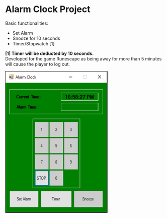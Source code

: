 # Alarm Clock Project
Basic functionalities:
- Set Alarm
- Snooze for 10 seconds
- Timer/Stopwatch [1]

**[1] Timer will be deducted by 10 seconds.** <br/>
Developed for the game Runescape as being away for more than 5 minutes will cause the player to log out.

<img src="https://github.com/LawZHRobin/Projects/raw/master/C%23/AlarmClock.PNG" width="325" height="450">
